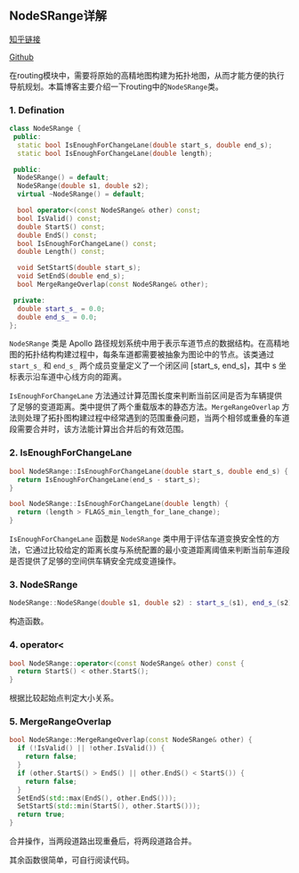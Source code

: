 <!--
 * @Author: LOTEAT
 * @Date: 2025-08-06 15:02:49
-->

## NodeSRange详解

[知乎链接](https://zhuanlan.zhihu.com/p/1936724477841999629)

[Github](https://github.com/LOTEAT/Apollo-Notes/blob/master/routing/NodeSRange/node_s_range.md)

在routing模块中，需要将原始的高精地图构建为拓扑地图，从而才能方便的执行导航规划。本篇博客主要介绍一下routing中的`NodeSRange`类。

### 1. Defination
```cpp
class NodeSRange {
 public:
  static bool IsEnoughForChangeLane(double start_s, double end_s);
  static bool IsEnoughForChangeLane(double length);

 public:
  NodeSRange() = default;
  NodeSRange(double s1, double s2);
  virtual ~NodeSRange() = default;

  bool operator<(const NodeSRange& other) const;
  bool IsValid() const;
  double StartS() const;
  double EndS() const;
  bool IsEnoughForChangeLane() const;
  double Length() const;

  void SetStartS(double start_s);
  void SetEndS(double end_s);
  bool MergeRangeOverlap(const NodeSRange& other);

 private:
  double start_s_ = 0.0;
  double end_s_ = 0.0;
};
```

`NodeSRange` 类是 Apollo 路径规划系统中用于表示车道节点的数据结构。在高精地图的拓扑结构构建过程中，每条车道都需要被抽象为图论中的节点。该类通过 `start_s_` 和 `end_s_` 两个成员变量定义了一个闭区间 [start_s, end_s]，其中 s 坐标表示沿车道中心线方向的距离。

`IsEnoughForChangeLane` 方法通过计算范围长度来判断当前区间是否为车辆提供了足够的变道距离。类中提供了两个重载版本的静态方法。`MergeRangeOverlap` 方法则处理了拓扑图构建过程中经常遇到的范围重叠问题，当两个相邻或重叠的车道段需要合并时，该方法能计算出合并后的有效范围。

### 2. IsEnoughForChangeLane
```cpp
bool NodeSRange::IsEnoughForChangeLane(double start_s, double end_s) {
  return IsEnoughForChangeLane(end_s - start_s);
}

bool NodeSRange::IsEnoughForChangeLane(double length) {
  return (length > FLAGS_min_length_for_lane_change);
}
```

`IsEnoughForChangeLane` 函数是 `NodeSRange` 类中用于评估车道变换安全性的方法，它通过比较给定的距离长度与系统配置的最小变道距离阈值来判断当前车道段是否提供了足够的空间供车辆安全完成变道操作。

### 3. NodeSRange
```cpp
NodeSRange::NodeSRange(double s1, double s2) : start_s_(s1), end_s_(s2) {}
```
构造函数。

### 4. operator<
```cpp
bool NodeSRange::operator<(const NodeSRange& other) const {
  return StartS() < other.StartS();
}
```
根据比较起始点判定大小关系。

### 5. MergeRangeOverlap
```cpp
bool NodeSRange::MergeRangeOverlap(const NodeSRange& other) {
  if (!IsValid() || !other.IsValid()) {
    return false;
  }
  if (other.StartS() > EndS() || other.EndS() < StartS()) {
    return false;
  }
  SetEndS(std::max(EndS(), other.EndS()));
  SetStartS(std::min(StartS(), other.StartS()));
  return true;
}
```
合并操作，当两段道路出现重叠后，将两段道路合并。

其余函数很简单，可自行阅读代码。
